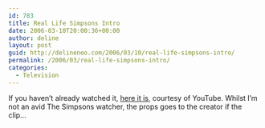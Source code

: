 ```yaml
---
id: 783
title: Real Life Simpsons Intro
date: 2006-03-10T20:00:36+00:00
author: deline
layout: post
guid: http://delineneo.com/2006/03/10/real-life-simpsons-intro/
permalink: /2006/03/real-life-simpsons-intro/
categories:
  - Television
---
```

If you haven&#8217;t already watched it, [here it is](http://youtube.com/watch?v=49IDp76kjPw), courtesy of YouTube. Whilst I&#8217;m not an avid The Simpsons watcher, the props goes to the creator if the clip&#8230;